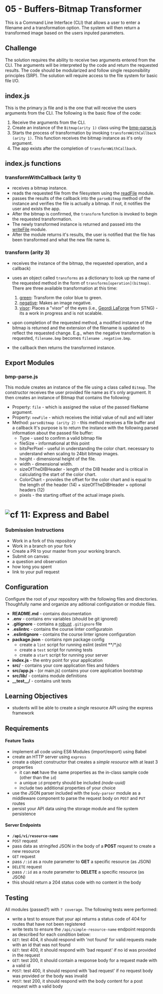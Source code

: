 # 05 - Buffers-Bitmap Transformer

This is a Command Line Interface (CLI) that allows a user to enter a filename and a transformation option.  The system will then return a transformed image based on the users inputed parameters.

## Challenge
The solution requires the ability to receive two arguments entered from the CLI.  The arguments will be interpreted by the code and return the requested results.  The code should be modularized and follow single responsibility principles (SRP).  The solution will require access to the file system for basic file I/O.

## index.js
This is the primary js file and is the one that will receive the users arguments from the CLI. The following is the basic flow of the code:

1. Receive the arguments from the CLI.  
2. Create an instance of the ```Bitmap(arity 1)``` class using the [bmp-parse.js](libs/bmp-parse.js)
3. Starts the process of transformation by invoking ```transformWithCallback (arity 1)```.  This function receives the bitmap instance as it's only argument.
4. The app exists after the completion of ```transformWithCallback```.

## index.js functions

### transformWithCallback (arity 1)
* receives a bitmap instance.
* reads the requested file from the filesystem using the [readFile](libs/read-file.js) module.
* passes the results of the callback into the ```parseBitmap``` method of the instance and verifies the file is actually a bitmap.  If not, it notifies the user and exists the app.
* After the bitmap is confirmed, the ```transform``` function is invoked to begin the requested transformation.
* The newly transformed instance is returned and passed into the [writeFile](libs/write-file.js) module.
* After the module returns it's results, the user is notified that the file has been transformed and what the new file name is.

### transform (arity 3)
* receives the instance of the bitmap, the requested operation, and a callback)
* uses an object called ```transforms``` as a dictionary to look up the name of the requested method in the form of ```transforms[operation](bitmap)```.  There are three available transformation at this time:
  1. [green](libs/green.js): Transform the color blue to green.
  2. [negative](libs/negative.js): Makes an image negative.
  3. [visor](libs/makeVisor.js): Places a "visor" of the eyes (i.e., [Geordi LaForge](https://www.writeups.org/star-trek-levar-burton-geordi-laforge/) from STNG) - its a work in progress and is not scalable.

* upon completion of the requested method, a modified instance of the bitmap is returned and the extension of the filename is updated to reflect the requested change. E.g., when the negative transformation is requested, ```filename.bmp``` becomes ```filename .negative.bmp```.
* the callback then returns the transformed instance.

## Export Modules

### bmp-parse.js
This module creates an instance of the file using a class called ```Bitmap```. The constructor receives the user provided file name as it's only argument.  It then creates an instance of Bitmap that contains the following:

* Property: ```file``` - which is assigned the value of the passed fileName argument.
* Property: ```newFile``` - which receives the initial value of null and will later
* Method: ```parseBitmap (arity 2)``` - this method receives a file buffer and a callback It's purpose is to return the instance with the following parsed information about the passed file buffer:
  * Type - used to confirm a valid bitmap file
  * fileSize - informational at this point
  * bitsPerPixel - useful in understanding the color chart. necessary to understand when scaling to 24bit bitmap images.
  * height - dimensional height of the file.
  * width - dimensional width.
  * sizeOfTheDIBHeader - length of the DIB header and is critical in calculating the start of the color chart.
  * ColorChart - provides the offset for the color chart and is equal to the length of the header (14) + sizeOfTheDIBHeader + optional headers (12)
  * pixels - the starting offset of the actual image pixels.

![cf](https://i.imgur.com/7v5ASc8.png) 11: Express and Babel
======

### Submission Instructions
 * Work in a fork of this repository
 * Work in a branch on your fork
 * Create a PR to your master from your working branch.
  * Submit on canvas:
   * a question and observation
   * how long you spent
   * link to your pull request
   
 
 ## Configuration 
 Configure the root of your repository with the following files and directories. Thoughfully name and organize any aditional configuration or module files.
 * **README.md** - contains documentation
 * **.env** - contains env variables (should be git ignored)
 * **.gitignore** - contains a [robust](http://gitignore.io) `.gitignore` file 
 * **.eslintrc** - contains the course linter configuratoin
 * **.eslintignore** - contains the course linter ignore configuration
 * **package.json** - contains npm package config
   * create a `lint` script for running eslint (eslint **/*.js)
   * create a `test` script for running tests
   * create a `start` script for running your server
 * **index.js** - the entry point for your application
 * **src/** - contains your core application files and folders
 * **src/app.js** - (or main.js) contains your core application bootstrap
 * **src/lib/** - contains module definitions
 * **\_\_test\_\_/** - contains unit tests

## Learning Objectives  
* students will be able to create a single resource API using the express framework

## Requirements

#### Feature Tasks
* implement all code using ES6 Modules (import/export) using Babel
* create an HTTP server using `express`
* create a object constructor that creates a _simple resource_ with at least 3 properties
  * it can **not** have the same properties as the in-class sample code (other than the `id`)
  * a unique `id` property should be included *(node-uuid)*
  * include two additional properties of your choice
* use the JSON parser included with the `body-parser` module as a middleware component to parse the request body on `POST` and `PUT` routes
* persist your API data using the storage module and file system persistence

#### Server Endpoints
* **`/api/vi/resource-name`**
* `POST` request
 * pass data as stringifed JSON in the body of a **POST** request to create a new resource
* `GET` request
 * pass `/:id` as a route parameter to **GET** a specific resource (as JSON)
* `DELETE` request
 * pass `/:id` as a route parameter to **DELETE** a specific resource (as JSON)
 * this should return a 204 status code with no content in the body

## Testing
All modules (passed?)  with ```? coverage```.  The following tests were performed:

* write a test to ensure that your api returns a status code of 404 for routes that have not been registered
* write tests to ensure the `/api/simple-resource-name` endpoint responds as described for each condition below:
 * `GET`: test 404, it should respond with 'not found' for valid requests made with an id that was not found
 * `GET`: test 400, it should respond with 'bad request' if no id was provided in the request
 * `GET`: test 200, it should contain a response body for a request made with a valid id
 * `POST`: test 400, it should respond with 'bad request' if no request body was provided or the body was invalid
 * `POST`: test 200, it should respond with the body content for a post request with a valid body
